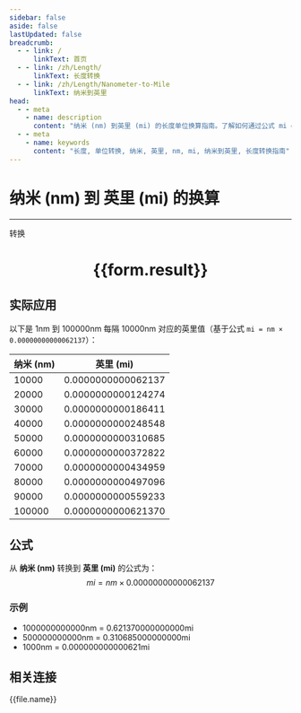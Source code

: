 ```yaml
---
sidebar: false
aside: false
lastUpdated: false
breadcrumb:
  - - link: /
      linkText: 首页
  - - link: /zh/Length/
      linkText: 长度转换
  - - link: /zh/Length/Nanometer-to-Mile
      linkText: 纳米到英里
head:
  - - meta
    - name: description
      content: "纳米 (nm) 到英里 (mi) 的长度单位换算指南。了解如何通过公式 mi = nm × 0.00000000000062137 转换为英里。"
  - - meta
    - name: keywords
      content: "长度, 单位转换, 纳米, 英里, nm, mi, 纳米到英里, 长度转换指南"
---
```

# 纳米 (nm) 到 英里 (mi) 的换算
---
<script setup>
import { onMounted, reactive, inject, ref } from 'vue'
import { NButton, NForm, NFormItem, NInput, NInputNumber, NSelect, NCard, useMessage,NGrid ,NGi } from 'naive-ui'
import { defineClientComponent } from 'vitepress'
import { Length } from '../../files';

const convert = inject('convert')

const form = reactive({
  number: null,
  result: '',
})

const convertHandler = () => {
  if (form.number !== null && !isNaN(form.number)) {
    const convertedValue = parseFloat(form.number) * 0.00000000000062137
    form.result = `${form.number}nm = ${convertedValue.toFixed(15)}mi`
  } else {
    form.result = '请输入有效的数值。'
  }
}
</script>

<n-form size="large" :model="form">
  <n-form-item label="纳米 (nm)">
    <n-input-number v-model:value="form.number" placeholder="输入纳米" style="width: 100%" />
  </n-form-item>
  <n-form-item>
    <n-button type="primary" @click="convertHandler" block>转换</n-button>
  </n-form-item>
</n-form>

<n-card  embedded :bordered="false" hoverable>
  <div  style="text-align:center">
    <h1>{{form.result}}</h1>
  </div>
</n-card>

## 实际应用

以下是 1nm 到 100000nm 每隔 10000nm 对应的英里值（基于公式 `mi = nm × 0.00000000000062137`）：

| 纳米 (nm) | 英里 (mi) |
|----------|-------------|
| 10000    | 0.0000000000062137 |
| 20000    | 0.0000000000124274 |
| 30000    | 0.0000000000186411 |
| 40000    | 0.0000000000248548 |
| 50000    | 0.0000000000310685 |
| 60000    | 0.0000000000372822 |
| 70000    | 0.0000000000434959 |
| 80000    | 0.0000000000497096 |
| 90000    | 0.0000000000559233 |
| 100000   | 0.0000000000621370 |

## 公式

从 **纳米 (nm)** 转换到 **英里 (mi)** 的公式为：
$$ mi = nm \times 0.00000000000062137 $$

### 示例
- 1000000000000nm = 0.621370000000000mi
- 500000000000nm = 0.310685000000000mi
- 1000nm = 0.000000000000621mi

## 相关连接
<n-grid x-gap="12" :cols="4">
  <n-gi v-for="(file, index) in Length" :key="index">
    <n-button
      text
      tag="a"
      :href="file.path"
      type="primary"
    >
      {{file.name}}
    </n-button>
  </n-gi>
</n-grid>